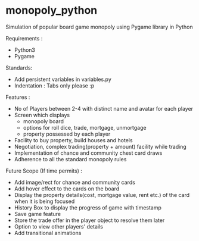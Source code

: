 # monopoly_python
Simulation of popular board game monopoly using Pygame library in Python

Requirements :
* Python3
* Pygame

Standards:

* Add persistent variables in variables.py
* Indentation : Tabs only please :p

Features :

* No of Players between 2-4 with distinct name and avatar for each player
* Screen which displays
    * monopoly board
    * options for roll dice, trade, mortgage, unmortgage
    * property possessed by each player
* Facility to buy property, build houses and hotels
* Negotiation, complex trading(property + amount) facility while trading
* Implementation of chance and community chest card draws
* Adherence to all the standard monopoly rules


Future Scope (If time permits) :

* Add image/rect for chance and community cards
* Add hover effect to the cards on the board
* Display the property details(cost, mortgage value, rent etc.) of the card when it is being focused
* History Box to display the progress of game with timestamp
* Save game feature
* Store the trade offer in the player object to resolve them later
* Option to view other players' details
* Add transitional animations
